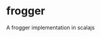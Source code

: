 # frogger
A frogger implementation in scalajs


<canvas id="frogger" mediaPath="https://raw.githubusercontent.com/wjsrobertson/frogger/master/"></canvas>
<script type="text/javascript" src="./target/scala-2.11/frogger-fastopt.js"></script>

